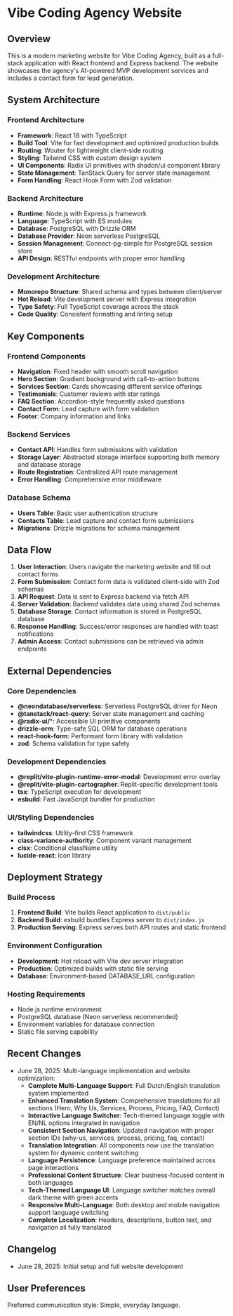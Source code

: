 # Vibe Coding Agency Website

## Overview

This is a modern marketing website for Vibe Coding Agency, built as a full-stack application with React frontend and Express backend. The website showcases the agency's AI-powered MVP development services and includes a contact form for lead generation.

## System Architecture

### Frontend Architecture
- **Framework**: React 18 with TypeScript
- **Build Tool**: Vite for fast development and optimized production builds
- **Routing**: Wouter for lightweight client-side routing
- **Styling**: Tailwind CSS with custom design system
- **UI Components**: Radix UI primitives with shadcn/ui component library
- **State Management**: TanStack Query for server state management
- **Form Handling**: React Hook Form with Zod validation

### Backend Architecture
- **Runtime**: Node.js with Express.js framework
- **Language**: TypeScript with ES modules
- **Database**: PostgreSQL with Drizzle ORM
- **Database Provider**: Neon serverless PostgreSQL
- **Session Management**: Connect-pg-simple for PostgreSQL session store
- **API Design**: RESTful endpoints with proper error handling

### Development Architecture
- **Monorepo Structure**: Shared schema and types between client/server
- **Hot Reload**: Vite development server with Express integration
- **Type Safety**: Full TypeScript coverage across the stack
- **Code Quality**: Consistent formatting and linting setup

## Key Components

### Frontend Components
- **Navigation**: Fixed header with smooth scroll navigation
- **Hero Section**: Gradient background with call-to-action buttons
- **Services Section**: Cards showcasing different service offerings
- **Testimonials**: Customer reviews with star ratings
- **FAQ Section**: Accordion-style frequently asked questions
- **Contact Form**: Lead capture with form validation
- **Footer**: Company information and links

### Backend Services
- **Contact API**: Handles form submissions with validation
- **Storage Layer**: Abstracted storage interface supporting both memory and database storage
- **Route Registration**: Centralized API route management
- **Error Handling**: Comprehensive error middleware

### Database Schema
- **Users Table**: Basic user authentication structure
- **Contacts Table**: Lead capture and contact form submissions
- **Migrations**: Drizzle migrations for schema management

## Data Flow

1. **User Interaction**: Users navigate the marketing website and fill out contact forms
2. **Form Submission**: Contact form data is validated client-side with Zod schemas
3. **API Request**: Data is sent to Express backend via fetch API
4. **Server Validation**: Backend validates data using shared Zod schemas
5. **Database Storage**: Contact information is stored in PostgreSQL database
6. **Response Handling**: Success/error responses are handled with toast notifications
7. **Admin Access**: Contact submissions can be retrieved via admin endpoints

## External Dependencies

### Core Dependencies
- **@neondatabase/serverless**: Serverless PostgreSQL driver for Neon
- **@tanstack/react-query**: Server state management and caching
- **@radix-ui/***: Accessible UI primitive components
- **drizzle-orm**: Type-safe SQL ORM for database operations
- **react-hook-form**: Performant form library with validation
- **zod**: Schema validation for type safety

### Development Dependencies
- **@replit/vite-plugin-runtime-error-modal**: Development error overlay
- **@replit/vite-plugin-cartographer**: Replit-specific development tools
- **tsx**: TypeScript execution for development
- **esbuild**: Fast JavaScript bundler for production

### UI/Styling Dependencies
- **tailwindcss**: Utility-first CSS framework
- **class-variance-authority**: Component variant management
- **clsx**: Conditional className utility
- **lucide-react**: Icon library

## Deployment Strategy

### Build Process
1. **Frontend Build**: Vite builds React application to `dist/public`
2. **Backend Build**: esbuild bundles Express server to `dist/index.js`
3. **Production Serving**: Express serves both API routes and static frontend

### Environment Configuration
- **Development**: Hot reload with Vite dev server integration
- **Production**: Optimized builds with static file serving
- **Database**: Environment-based DATABASE_URL configuration

### Hosting Requirements
- Node.js runtime environment
- PostgreSQL database (Neon serverless recommended)
- Environment variables for database connection
- Static file serving capability

## Recent Changes
- June 28, 2025: Multi-language implementation and website optimization:
  - **Complete Multi-Language Support**: Full Dutch/English translation system implemented
  - **Enhanced Translation System**: Comprehensive translations for all sections (Hero, Why Us, Services, Process, Pricing, FAQ, Contact)
  - **Interactive Language Switcher**: Tech-themed language toggle with EN/NL options integrated in navigation
  - **Consistent Section Navigation**: Updated navigation with proper section IDs (why-us, services, process, pricing, faq, contact)
  - **Translation Integration**: All components now use the translation system for dynamic content switching
  - **Language Persistence**: Language preference maintained across page interactions
  - **Professional Content Structure**: Clear business-focused content in both languages
  - **Tech-Themed Language UI**: Language switcher matches overall dark theme with green accents
  - **Responsive Multi-Language**: Both desktop and mobile navigation support language switching
  - **Complete Localization**: Headers, descriptions, button text, and navigation all fully translated

## Changelog
- June 28, 2025: Initial setup and full website development

## User Preferences

Preferred communication style: Simple, everyday language.